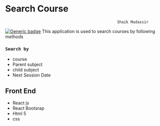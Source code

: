 # Search Course
                                                      Shaik Mudassir
[![Generic badge](https://img.shields.io/badge/<SUBJECT>-<STATUS>-<COLOR>.svg)](https://shields.io/)
This application is used to search courses by following methods
### `Search by` 
+ course
+ Parent subject
+ child subject
+ Next Session Date

## Front End

+ React js
+ React Bootsrap
+ Html 5
+ css
